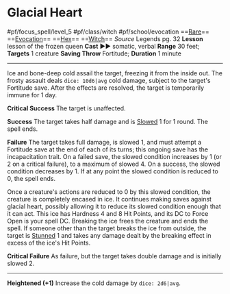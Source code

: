# Glacial Heart
#pf/focus_spell/level_5 #pf/class/witch #pf/school/evocation 
==[Rare](../../../Traits/Rare.md)== ==[Evocation](../../../Traits/Evocation.md)== ==[Hex](../../../Traits/Hex.md)== ==[Witch](../../../Traits/Witch.md)==
*Source* Legends pg. 32
**Lesson** lesson of the frozen queen
**Cast** ►► somatic, verbal
**Range** 30 feet; **Targets** 1 creature
**Saving Throw** Fortitude; **Duration** 1 minute

---
Ice and bone-deep cold assail the target, freezing it from the inside out. The frosty assault deals `dice: 10d6|avg` cold damage, subject to the target's Fortitude save. After the effects are resolved, the target is temporarily immune for 1 day.

**Critical Success** The target is unaffected.

**Success** The target takes half damage and is [Slowed](../../../Conditions/Slowed.md) 1 for 1 round. The spell ends.

**Failure** The target takes full damage, is slowed 1, and must attempt a Fortitude save at the end of each of its turns; this ongoing save has the incapacitation trait. On a failed save, the slowed condition increases by 1 (or 2 on a critical failure), to a maximum of slowed 4. On a success, the slowed condition decreases by 1. If at any point the slowed condition is reduced to 0, the spell ends.

Once a creature's actions are reduced to 0 by this slowed condition, the creature is completely encased in ice. It continues making saves against glacial heart, possibly allowing it to reduce its slowed condition enough that it can act. This ice has Hardness 4 and 8 Hit Points, and its DC to Force Open is your spell DC. Breaking the ice frees the creature and ends the spell. If someone other than the target breaks the ice from outside, the target is [Stunned](../../../Conditions/Stunned.md) 1 and takes any damage dealt by the breaking effect in excess of the ice's Hit Points.

**Critical Failure** As failure, but the target takes double 
damage and is initially slowed 2.

<hr>

**Heightened (+1)** Increase the cold damage by `dice: 2d6|avg`.